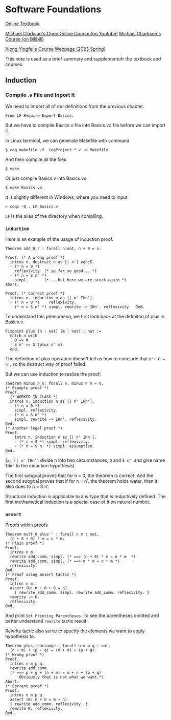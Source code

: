 # Software Foundations

[Online Textbook](https://softwarefoundations.cis.upenn.edu/lf-current/index.html)

[Michael Clarkson's Open Online Course (on Youtube)](https://www.youtube.com/watch?v=BGg-gxhsV4E)
[Michael Charkson's Course (on Bilibili)](https://www.bilibili.com/video/BV1kd4y1t7bw/)

[Xiong Yingfei's Course Webpage (2023 Spring)](https://xiongyingfei.github.io/SF/2023/lectures.html)

This note is used as a brief summary and supplementofr the textbook and courses.

## Induction

### Compile .v File and Inport It

We need to import all of our definitions from the previous chapter.
```Coq
From LF Require Export Basics.
```
But we have to compile Basics.v file into Basics.vo file before we can import it. 

In Linux terminal, we can generate Makefile with command
```
$ coq_makefile -f _CoqProject *.v -o Makefile
```
And then compile all the files
```
$ make
```
Or just compile Basics.v into Basics.vo
```
$ make Basics.vo
```

It is slightly different in Windows, where you need to input
```
> coqc -Q . LF Basics.v
```

`LF` is the alias of the directory when compiling.


### `induction`

Here is an example of the usage of induction proof.

```Coq
Theorem add_0_r : forall n:nat, n + 0 = n.

Proof. (* A wrong proof *)
  intros n. destruct n as [| n'] eqn:E.
  - (* n = 0 *)
    reflexivity. (* so far so good... *)
  - (* n = S n' *)
    simpl.       (* ...but here we are stuck again *)
Abort.

Proof. (* Correct proof *)
  intros n. induction n as [| n' IHn'].
  - (* n = 0 *)    reflexivity.
  - (* n = S n' *) simpl. rewrite -> IHn'. reflexivity.  Qed.
```

To understand this phenomena, we first look back at the definiton of plus in Basics.v.

```Coq
Fixpoint plus (n : nat) (m : nat) : nat :=
  match n with
  | O => m
  | S n' => S (plus n' m)
  end.
```
The definition of plus operation doesn't tell us how to conclude that `n'+ 0 = n'`, so the destruct way of proof failed. 

But we can use induction to realize the proof:

```Coq
Theorem minus_n_n: forall n, minus n n = 0.
(* Example proof *)
Proof.
  (* WORKED IN CLASS *)
  intros n. induction n as [| n' IHn'].
  - (* n = 0 *)
    simpl. reflexivity.
  - (* n = S n' *)
    simpl. rewrite -> IHn'. reflexivity.  
Qed.
(* Another legal proof *)
Proof.
    intro n. induction n as [| n' IHn']. 
    - (* n = 0 *) simpl. reflexivity.
    - (* n = S n' *) simpl. assumption.
Qed.
```

(`as [| n' IHn']` divide n into two circumstances, `O` and `S n'`, and give name `IHn'` to the induction hypothesis)

The first subgoal proves that for n = 0, the theorem is correct. And the second subgoal proves that if for n = n', the theorem holds water, then it also does to n = S n'. 

Structural induction is applicable to any type that is reductively defined. The first methametical induction is a special case of it on natural number.

### `assert`

Proofs within proofs

```Coq
Theorem mult_0_plus'' : forall n m : nat,
  (n + 0 + 0) * m = n * m.
(* Plain proof *)
Proof.
  intros n m.
  rewrite add_comm. simpl. (* ==> (n + 0) * m = n * m  *)
  rewrite add_comm. simpl. (* ==> n * m = n * m *)
  reflexivity.
Qed.
(* Proof using assert tactic *)
Proof.
  intros n m.
  assert (H: n + 0 + 0 = n).
    { rewrite add_comm. simpl. rewrite add_comm. reflexivity. } 
  rewrite -> H.
  reflexivity.
Qed.
```

And print `Set Printing Parentheses.` to see the parentheses omitted and better understand `rewrite` tactic result.

Rewrite tactic also serve to specify the elements we want to apply hypothesis to. 
```Coq
Theorem plus_rearrange : forall n m p q : nat,
  (n + m) + (p + q) = (m + n) + (p + q).
(* Wrong proof *)
Proof.
  intros n m p q.
  rewrite add_comm.
  (* ==> p + q + (n + m) = m + n + (p + q)
      Obviously that is not what we want.*)
Abort.
(* Corrent proof *)
Proof.
  intros n m p q.
  assert (H: n + m = m + n).
  { rewrite add_comm. reflexivity. }
  rewrite H. reflexivity.  
Qed.
```

<!-- As human, we generally do informal proof. -->


